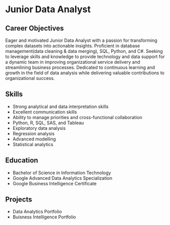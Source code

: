 # Junior Data Analyst

## Career Objectives 
Eager and motivated Junior Data Analyst with a passion for transforming 
complex datasets into actionable insights. Proficient in database management(data cleaning & data merging), 
SQL, Python, and C#. Seeking to leverage skills and knowledge to provide 
technology and data support for a dynamic team in improving organizational 
service delivery and streamlining business processes. Dedicated to continuous 
learning and growth in the field of data analysis while delivering valuable 
contributions to organizational success.

## Skills
- Strong analytical and data interpretation skills
- Excellent communication skills
- Ability to manage priorities and cross-functional collaboration
- Python, R, SQL, SAS, and Tableau
- Exploratory data analysis
- Regression analysis
- Advanced modelling
- Statistical analytics

## Education
- Bachelor of Science in Information Technology
- Google Advanced Data Analytics Specialization
- Google Business Intelligence Certificate

## Projects
- Data Analytics Portfolio
- Buisness Intelligence Portfolio

